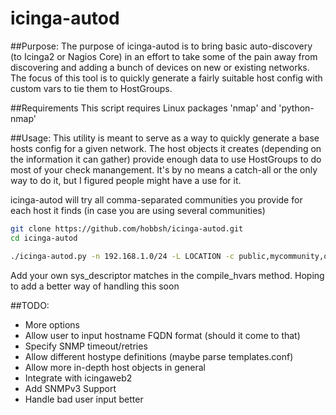# icinga-autod

##Purpose:
The purpose of icinga-autod is to bring basic auto-discovery (to Icinga2 or Nagios Core) in an effort to take some of the pain away from discovering and adding a bunch of devices on new or existing networks. The focus of this tool is to quickly generate a fairly suitable host config with custom vars to tie them to HostGroups. 

##Requirements
This script requires Linux packages 'nmap' and 'python-nmap'

##Usage:
This utility is meant to serve as a way to quickly generate a base hosts config for a given network. The host objects it creates (depending on the information it can gather) provide enough data to use HostGroups to do most of your check manangement. It's by no means a catch-all or the only way to do it, but I figured people might have a use for it.

icinga-autod will try all comma-separated communities you provide for each host it finds (in case you are using several communities)
```bash
git clone https://github.com/hobbsh/icinga-autod.git
cd icinga-autod

./icinga-autod.py -n 192.168.1.0/24 -L LOCATION -c public,mycommunity,othercommunity
```

Add your own sys_descriptor matches in the compile_hvars method. Hoping to add a better way of handling this soon

##TODO:
- More options
 - Allow user to input hostname FQDN format (should it come to that)
 - Specify SNMP timeout/retries
- Allow different hostype definitions (maybe parse templates.conf)
- Allow more in-depth host objects in general
- Integrate with icingaweb2
- Add SNMPv3 Support
- Handle bad user input better
